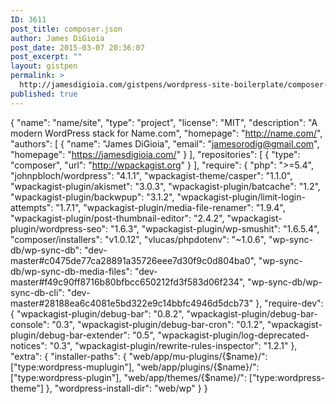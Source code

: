 ```yaml
---
ID: 3611
post_title: composer.json
author: James DiGioia
post_date: 2015-03-07 20:36:07
post_excerpt: ""
layout: gistpen
permalink: >
  http://jamesdigioia.com/gistpens/wordpress-site-boilerplate/composer-json/
published: true
---
```

{ "name": "name/site", "type": "project", "license": "MIT", "description": "A modern WordPress stack for Name.com", "homepage": "http://name.com/", "authors": [ { "name": "James DiGioia", "email": "jamesorodig@gmail.com", "homepage": "https://jamesdigioia.com/" } ], "repositories": [ { "type": "composer", "url": "http://wpackagist.org" } ], "require": { "php": ">=5.4", "johnpbloch/wordpress": "4.1.1", "wpackagist-theme/casper": "1.1.0", "wpackagist-plugin/akismet": "3.0.3", "wpackagist-plugin/batcache": "1.2", "wpackagist-plugin/backwpup": "3.1.2", "wpackagist-plugin/limit-login-attempts": "1.7.1", "wpackagist-plugin/media-file-renamer": "1.9.4", "wpackagist-plugin/post-thumbnail-editor": "2.4.2", "wpackagist-plugin/wordpress-seo": "1.6.3", "wpackagist-plugin/wp-smushit": "1.6.5.4", "composer/installers": "v1.0.12", "vlucas/phpdotenv": "~1.0.6", "wp-sync-db/wp-sync-db": "dev-master#c0475de77ca28891a35726eee7d30f9c0d804ba0", "wp-sync-db/wp-sync-db-media-files": "dev-master#f49c90ff8716b80bfbcc650212fd3f583d06f234", "wp-sync-db/wp-sync-db-cli": "dev-master#28188ea6c4081e5bd322e9c14bbfc4946d5dcb73" }, "require-dev": { "wpackagist-plugin/debug-bar": "0.8.2", "wpackagist-plugin/debug-bar-console": "0.3", "wpackagist-plugin/debug-bar-cron": "0.1.2", "wpackagist-plugin/debug-bar-extender": "0.5", "wpackagist-plugin/log-deprecated-notices": "0.3", "wpackagist-plugin/rewrite-rules-inspector": "1.2.1" }, "extra": { "installer-paths": { "web/app/mu-plugins/{$name}/": ["type:wordpress-muplugin"], "web/app/plugins/{$name}/": ["type:wordpress-plugin"], "web/app/themes/{$name}/": ["type:wordpress-theme"] }, "wordpress-install-dir": "web/wp" } }